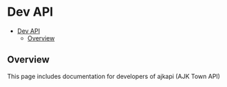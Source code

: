 # Dev API

<!-- TOC -->

- [Dev API](#dev-api)
  - [Overview](#overview)

<!-- /TOC -->

## Overview
This page includes documentation for developers of ajkapi (AJK Town API)